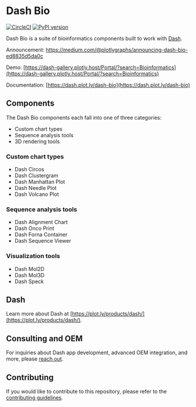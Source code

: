 # Dash Bio
[![CircleCI](https://circleci.com/gh/plotly/dash-bio/tree/master.svg?style=svg)](https://circleci.com/gh/plotly/dash-bio)
[![PyPI version](https://badge.fury.io/py/dash-bio.svg)](https://badge.fury.io/py/dash-bio)

Dash Bio is a suite of bioinformatics components built to work with
[Dash](https://github.com/plotly/dash/).

Announcement: https://medium.com/@plotlygraphs/announcing-dash-bio-ed8835d5da0c

Demo:
[https://dash-gallery.plotly.host/Portal/?search=Bioinformatics](https://dash-gallery.plotly.host/Portal/?search=Bioinformatics)

Documentation:
[https://dash.plot.ly/dash-bio](https://dash.plot.ly/dash-bio)

## Components

The Dash Bio components each fall into one of three categories:

- Custom chart types
- Sequence analysis tools
- 3D rendering tools


### Custom chart types

- Dash Circos
- Dash Clustergram
- Dash Manhattan Plot
- Dash Needle Plot
- Dash Volcano Plot

### Sequence analysis tools

- Dash Alignment Chart
- Dash Onco Print
- Dash Forna Container
- Dash Sequence Viewer

### Visualization tools

- Dash Mol2D
- Dash Mol3D
- Dash Speck

## Dash

Learn more about Dash at
[https://plot.ly/products/dash/](https://plot.ly/products/dash/).

## Consulting and OEM

For inquiries about Dash app development, advanced OEM integration,
and more, please [reach
out](https://plotly.typeform.com/to/mH1Cpb).

## Contributing

If you would like to contribute to this repository, please refer to
the [contributing
guidelines](https://github.com/plotly/dash-bio/blob/master/CONTRIBUTING.md).
